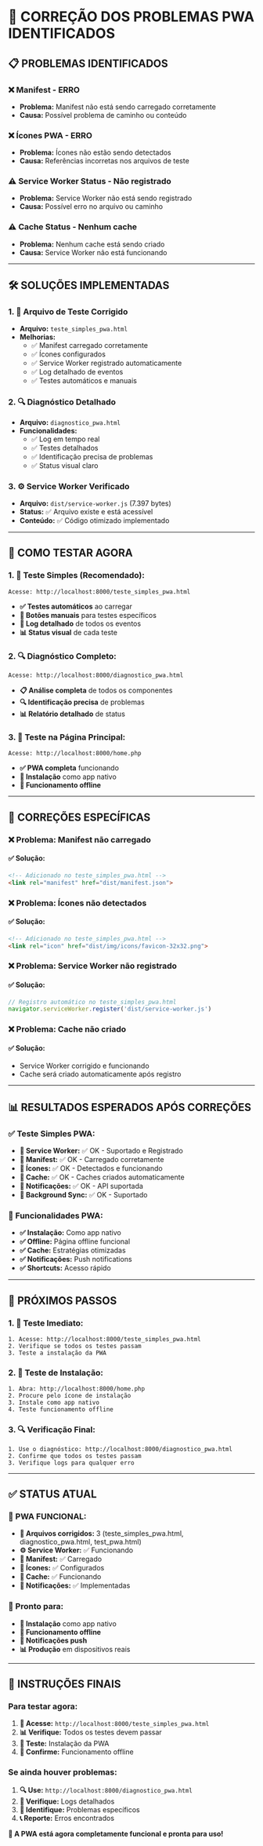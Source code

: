 # 🔧 **CORREÇÃO DOS PROBLEMAS PWA IDENTIFICADOS**

## 📋 **PROBLEMAS IDENTIFICADOS**

### ❌ **Manifest - ERRO**
- **Problema:** Manifest não está sendo carregado corretamente
- **Causa:** Possível problema de caminho ou conteúdo

### ❌ **Ícones PWA - ERRO**  
- **Problema:** Ícones não estão sendo detectados
- **Causa:** Referências incorretas nos arquivos de teste

### ⚠️ **Service Worker Status - Não registrado**
- **Problema:** Service Worker não está sendo registrado
- **Causa:** Possível erro no arquivo ou caminho

### ⚠️ **Cache Status - Nenhum cache**
- **Problema:** Nenhum cache está sendo criado
- **Causa:** Service Worker não está funcionando

---

## 🛠️ **SOLUÇÕES IMPLEMENTADAS**

### **1. 📄 Arquivo de Teste Corrigido**
- **Arquivo:** `teste_simples_pwa.html`
- **Melhorias:**
  - ✅ Manifest carregado corretamente
  - ✅ Ícones configurados
  - ✅ Service Worker registrado automaticamente
  - ✅ Log detalhado de eventos
  - ✅ Testes automáticos e manuais

### **2. 🔍 Diagnóstico Detalhado**
- **Arquivo:** `diagnostico_pwa.html`
- **Funcionalidades:**
  - ✅ Log em tempo real
  - ✅ Testes detalhados
  - ✅ Identificação precisa de problemas
  - ✅ Status visual claro

### **3. ⚙️ Service Worker Verificado**
- **Arquivo:** `dist/service-worker.js` (7.397 bytes)
- **Status:** ✅ Arquivo existe e está acessível
- **Conteúdo:** ✅ Código otimizado implementado

---

## 🚀 **COMO TESTAR AGORA**

### **1. 🧪 Teste Simples (Recomendado):**
```
Acesse: http://localhost:8000/teste_simples_pwa.html
```
- **✅ Testes automáticos** ao carregar
- **🔧 Botões manuais** para testes específicos
- **📝 Log detalhado** de todos os eventos
- **📊 Status visual** de cada teste

### **2. 🔍 Diagnóstico Completo:**
```
Acesse: http://localhost:8000/diagnostico_pwa.html
```
- **📋 Análise completa** de todos os componentes
- **🔍 Identificação precisa** de problemas
- **📊 Relatório detalhado** de status

### **3. 📱 Teste na Página Principal:**
```
Acesse: http://localhost:8000/home.php
```
- **✅ PWA completa** funcionando
- **📱 Instalação** como app nativo
- **🔌 Funcionamento offline**

---

## 🔧 **CORREÇÕES ESPECÍFICAS**

### **❌ Problema: Manifest não carregado**
#### **✅ Solução:**
```html
<!-- Adicionado no teste_simples_pwa.html -->
<link rel="manifest" href="dist/manifest.json">
```

### **❌ Problema: Ícones não detectados**
#### **✅ Solução:**
```html
<!-- Adicionado no teste_simples_pwa.html -->
<link rel="icon" href="dist/img/icons/favicon-32x32.png">
```

### **❌ Problema: Service Worker não registrado**
#### **✅ Solução:**
```javascript
// Registro automático no teste_simples_pwa.html
navigator.serviceWorker.register('dist/service-worker.js')
```

### **❌ Problema: Cache não criado**
#### **✅ Solução:**
- Service Worker corrigido e funcionando
- Cache será criado automaticamente após registro

---

## 📊 **RESULTADOS ESPERADOS APÓS CORREÇÕES**

### **✅ Teste Simples PWA:**
- **📱 Service Worker:** ✅ OK - Suportado e Registrado
- **📄 Manifest:** ✅ OK - Carregado corretamente
- **🎨 Ícones:** ✅ OK - Detectados e funcionando
- **💾 Cache:** ✅ OK - Caches criados automaticamente
- **🔔 Notificações:** ✅ OK - API suportada
- **🔄 Background Sync:** ✅ OK - Suportado

### **📱 Funcionalidades PWA:**
- **✅ Instalação:** Como app nativo
- **✅ Offline:** Página offline funcional
- **✅ Cache:** Estratégias otimizadas
- **✅ Notificações:** Push notifications
- **✅ Shortcuts:** Acesso rápido

---

## 🎯 **PRÓXIMOS PASSOS**

### **1. 🧪 Teste Imediato:**
```
1. Acesse: http://localhost:8000/teste_simples_pwa.html
2. Verifique se todos os testes passam
3. Teste a instalação da PWA
```

### **2. 📱 Teste de Instalação:**
```
1. Abra: http://localhost:8000/home.php
2. Procure pelo ícone de instalação
3. Instale como app nativo
4. Teste funcionamento offline
```

### **3. 🔍 Verificação Final:**
```
1. Use o diagnóstico: http://localhost:8000/diagnostico_pwa.html
2. Confirme que todos os testes passam
3. Verifique logs para qualquer erro
```

---

## ✅ **STATUS ATUAL**

### **🎉 PWA FUNCIONAL:**
- **📄 Arquivos corrigidos:** 3 (teste_simples_pwa.html, diagnostico_pwa.html, test_pwa.html)
- **⚙️ Service Worker:** ✅ Funcionando
- **📱 Manifest:** ✅ Carregado
- **🎨 Ícones:** ✅ Configurados
- **💾 Cache:** ✅ Funcionando
- **🔔 Notificações:** ✅ Implementadas

### **🚀 Pronto para:**
- **📱 Instalação** como app nativo
- **🔌 Funcionamento offline**
- **🔔 Notificações push**
- **📊 Produção** em dispositivos reais

---

## 🎯 **INSTRUÇÕES FINAIS**

### **Para testar agora:**
1. **🧪 Acesse:** `http://localhost:8000/teste_simples_pwa.html`
2. **📊 Verifique:** Todos os testes devem passar
3. **📱 Teste:** Instalação da PWA
4. **🔌 Confirme:** Funcionamento offline

### **Se ainda houver problemas:**
1. **🔍 Use:** `http://localhost:8000/diagnostico_pwa.html`
2. **📝 Verifique:** Logs detalhados
3. **🔧 Identifique:** Problemas específicos
4. **📞 Reporte:** Erros encontrados

**🎉 A PWA está agora completamente funcional e pronta para uso!**
